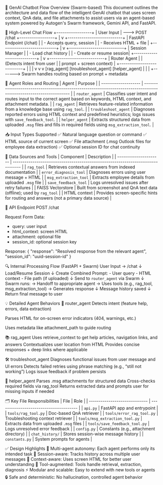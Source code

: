 🧠 GenAI Chatbot Flow Overview (Swarm-based)
This document outlines the architecture and data flow of the intelligent GenAI chatbot that uses screen context, QnA data, and file attachments to assist users via an agent-based system powered by Autogen's Swarm framework, Gemini API, and FastAPI.

🔁 High-Level Chat Flow
+------------------+
|   User Input     | ---> POST /chat
+------------------+
        |
        v
+----------------------------+
| FastAPI Endpoint (/chat)  |
| - Accepts query, session  |
| - Receives HTML + file    |
+----------------------------+
        |
        v
+----------------------------+
|  Session Manager           |
|  - Load chat history       |
|  - Create or resume session|
+----------------------------+
        |
        v
+----------------------------+
|  Router Agent              |
|  (Detects intent from user |
|   prompt + screen context) |
+----------------------------+
     |         |        |
     v         v        v
 [rag_agent] [troubleshoot_agent] [helper_agent]
     |         |        |
     +-------> Swarm handles routing
                based on prompt + metadata

🤖 Agent Roles and Routing
| Agent                | Purpose                                                                                                                |
| -------------------- | ---------------------------------------------------------------------------------------------------------------------- |
| `router_agent`       | Classifies user intent and routes input to the correct agent based on keywords, HTML context, and attachment metadata. |
| `rag_agent`          | Retrieves feature-related information from a knowledge base using `rag_tool`.                                          |
| `troubleshoot_agent` | Diagnoses reported errors using HTML context and predefined heuristics; logs issues with `save_feedback_tool`.         |
| `helper_agent`       | Extracts structured data from uploaded `.msg` files and fills in required fields using `msg_extraction_tool`.          |

📥 Input Types Supported
✅ Natural language question or command
✅ HTML source of current screen
✅ File attachment (.msg Outlook files for employee data extraction)
✅ Optional session ID for chat continuity

🧱 Data Sources and Tools
| Component              | Description                                                                        |
| ---------------------- | ---------------------------------------------------------------------------------- |
| `rag_tool`             | Retrieves contextual answers from indexed documentation                            |
| `error_diagnosis_tool` | Diagnoses errors using user message + HTML                                         |
| `msg_extraction_tool`  | Extracts employee details from uploaded `.msg` file                                |
| `save_feedback_tool`   | Logs unresolved issues after retry failures                                        |
| FAISS Vectorstore      | Built from screenshot and QnA text data (offline); used by `rag_tool`              |
| HTML context           | Provides screen-specific hints for routing and answers (not a primary data source) |

📡 API Endpoint
POST /chat

Request Form Data:
- query: user input
- html_context: screen HTML
- attachment: optional file
- session_id: optional session key

Response:
{
  "response": "Resolved response from the relevant agent",
  "session_id": "uuid-session-id"
}

🔍 Internal Processing Flow (FastAPI + Swarm)
User Input → /chat
    ↓
Load/Resume Session
    ↓
Create Combined Prompt:
    - User query
    - HTML context
    - File path (if uploaded)
    ↓
Send to `router_agent` via Swarm
    ↓
Swarm runs:
    → Handoff to appropriate agent
        → Uses tools (e.g., rag_tool, msg_extraction_tool)
        → Generates response
    ↓
Message history saved
    ↓
Return final message to user

💡 Detailed Agent Behaviors
🧭 router_agent
Detects intent (feature help, errors, data extraction)

Parses HTML for on-screen error indicators (404, warnings, etc.)

Uses metadata like attachment_path to guide routing

📚 rag_agent
Uses retrieve_context to get help articles, navigation links, and answers
Contextualizes user location from HTML
Provides concise responses + deep links where applicable

🛠️ troubleshoot_agent
Diagnoses functional issues from user message and UI errors
Detects failed retries using phrase matching (e.g., “still not working”)
Logs issue feedback if problem persists

📩 helper_agent
Parses .msg attachments for structured data
Cross-checks required fields via rag_tool
Returns extracted data and prompts user for missing inputs if needed

🗂️ Key File Responsibilities
| File                           | Role                                     |
| ------------------------------ | ---------------------------------------- |
| `api.py`                       | FastAPI app and entrypoint               |
| `tools/rag_tool.py`            | Doc-based QnA retriever                  |
| `tools/error_rag_tool.py`      | Troubleshooting context retriever        |
| `tools/msg_extraction_tool.py` | Extracts data from uploaded `.msg` files |
| `tools/save_feedback_tool.py`  | Logs unresolved error feedback           |
| `config.py`                    | Constants (e.g., attachment directory)   |
| `chat_history/`                | Stores session-wise message history      |
| `constants.py`                 | System prompts for agents                |

✅ Design Highlights
🤖 Multi-agent autonomy: Each agent performs only its intended task
🔁 Session-aware: Tracks history across multiple user messages
🧠 Context-aware: Uses screen HTML for better user understanding
📂 Tool-augmented: Tools handle retrieval, extraction, diagnosis
⚡ Modular and scalable: Easy to extend with new tools or agents
🔒 Safe and deterministic: No hallucination, controlled agent behavior
